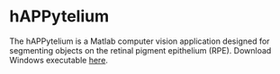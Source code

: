 # hAPPytelium

The hAPPytelium is a Matlab computer vision application designed for segmenting objects on the retinal pigment epithelium (RPE).
Download Windows executable [here](https://drive.google.com/file/d/1OqF-lVN7wQegNAEJqo_gS_De1j086Ums/view?usp=sharing).
